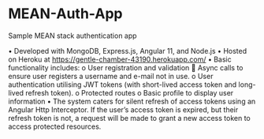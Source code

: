 # MEAN-Auth-App
Sample MEAN stack authentication app

• Developed with MongoDB, Express.js, Angular 11, and Node.js
• Hosted on Heroku at https://gentle-chamber-43190.herokuapp.com/
• Basic functionality includes:
	o User registration and validation
		 Async calls to ensure user registers a username and e-mail not in use.
	o User authentication utilising JWT tokens (with short-lived access token and long-lived refresh token). 
	o Protected routes
	o Basic profile to display user information
• The system caters for silent refresh of access tokens using an Angular Http Interceptor. If the user’s access token is expired, but their refresh token is not, a request will be made to grant a new access token to access protected resources.
